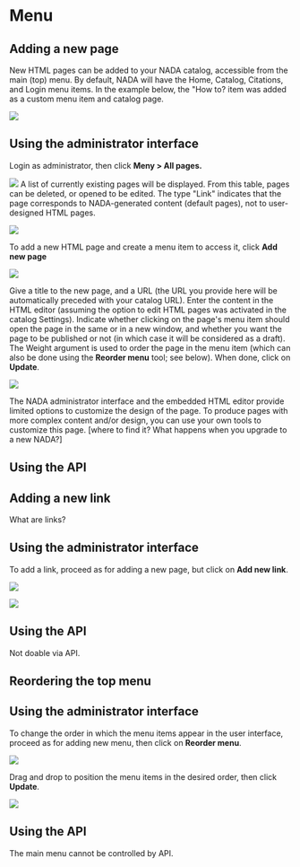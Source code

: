 # Menu

## Adding a new page

New HTML pages can be added to your NADA catalog, accessible from the
main (top) menu. By default, NADA will have the Home, Catalog,
Citations, and Login menu items. In the example below, the "How to? item
was added as a custom menu item and catalog page.

![](~@imageBase/images/image83.png)

## Using the administrator interface 

Login as administrator, then click **Meny \> All pages.**

![](~@imageBase/images/image84.png)
A list of currently existing pages will be displayed. From this table,
pages can be deleted, or opened to be edited. The type "Link" indicates
that the page corresponds to NADA-generated content (default pages), not
to user-designed HTML pages.

![](~@imageBase/images/image85.png)

To add a new HTML page and create a menu item to access it, click **Add
new page**

![](~@imageBase/images/image86.png)

Give a title to the new page, and a URL (the URL you provide here will
be automatically preceded with your catalog URL). Enter the content in
the HTML editor (assuming the option to edit HTML pages was activated in
the catalog Settings). Indicate whether clicking on the page's menu item
should open the page in the same or in a new window, and whether you
want the page to be published or not (in which case it will be
considered as a draft). The Weight argument is used to order the page in
the menu item (which can also be done using the **Reorder menu** tool;
see below). When done, click on **Update**.

![](~@imageBase/images/image87.png)

The NADA administrator interface and the embedded HTML editor provide
limited options to customize the design of the page. To produce pages
with more complex content and/or design, you can use your own tools to
customize this page. \[where to find it? What happens when you upgrade
to a new NADA?\]

## Using the API 

## Adding a new link

What are links?

## Using the administrator interface 

To add a link, proceed as for adding a new page, but click on **Add new
link**.

![](~@imageBase/images/image88.png)

![](~@imageBase/images/image89.png)

## Using the API 

Not doable via API.

## Reordering the top menu

## Using the administrator interface 

To change the order in which the menu items appear in the user
interface, proceed as for adding new menu, then click on **Reorder
menu**.

![](~@imageBase/images/image90.png)

Drag and drop to position the menu items in the desired order, then
click **Update**.

![](~@imageBase/images/image91.png)

## Using the API 

The main menu cannot be controlled by API.